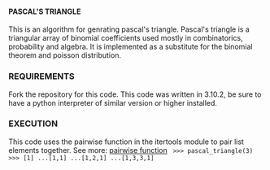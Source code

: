 #### PASCAL'S TRIANGLE 

This is an algorithm for genrating pascal's triangle. Pascal's triangle is a triangular array of binomial coefficients used mostly in combinatorics, probability and algebra. It is implemented as a substitute for the binomial theorem and poisson distribution. 

### REQUIREMENTS 

Fork the repository for this code. This code was written in 3.10.2, be sure to have a python interpreter of similar version or higher installed. 

### EXECUTION 

This code uses the pairwise function in the itertools module to pair list elements together. See more: [pairwise function](http://https://docs.python.org/3/library/itertools.html#itertools.pairwise)
` 
    >>> pascal_triangle(3)
    >>> [1]
    ...[1,1]
    ...[1,2,1]
    ...[1,3,3,1]
`
